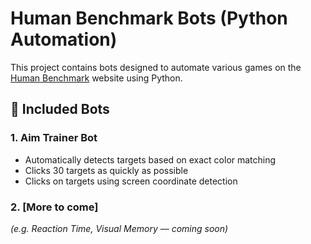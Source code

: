 # Human Benchmark Bots (Python Automation)

This project contains bots designed to automate various games on the [Human Benchmark](https://humanbenchmark.com) website using Python.

## 🚀 Included Bots
### 1. **Aim Trainer Bot**
- Automatically detects targets based on exact color matching
- Clicks 30 targets as quickly as possible
- Clicks on targets using screen coordinate detection

### 2. **[More to come]**
*(e.g. Reaction Time, Visual Memory — coming soon)*
